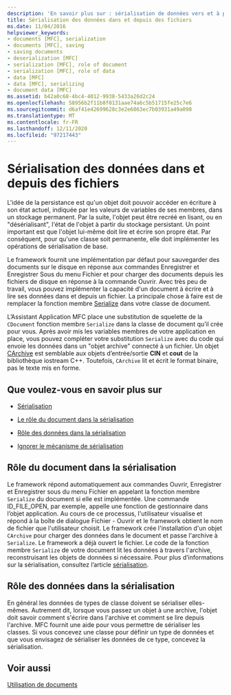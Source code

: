 ```yaml
---
description: 'En savoir plus sur : sérialisation de données vers et à partir de fichiers'
title: Sérialisation des données dans et depuis des fichiers
ms.date: 11/04/2016
helpviewer_keywords:
- documents [MFC], serialization
- documents [MFC], saving
- saving documents
- deserialization [MFC]
- serialization [MFC], role of document
- serialization [MFC], role of data
- data [MFC]
- data [MFC], serializing
- document data [MFC]
ms.assetid: b42a0c68-4bc4-4012-9938-5433a26d2c24
ms.openlocfilehash: 58956b2f11b8f0131aae74a6c5b51715fe25c7e6
ms.sourcegitcommit: d6af41e42699628c3e2e6063ec7b03931a49a098
ms.translationtype: MT
ms.contentlocale: fr-FR
ms.lasthandoff: 12/11/2020
ms.locfileid: "97217443"
---
```

# <a name="serializing-data-to-and-from-files"></a>Sérialisation des données dans et depuis des fichiers

L'idée de la persistance est qu'un objet doit pouvoir accéder en écriture à son état actuel, indiquée par les valeurs de variables de ses membres, dans un stockage permanent. Par la suite, l'objet peut être recréé en lisant, ou en "désérialisant", l'état de l'objet à partir du stockage persistant. Un point important est que l'objet lui-même doit lire et écrire son propre état. Par conséquent, pour qu'une classe soit permanente, elle doit implémenter les opérations de sérialisation de base.

Le framework fournit une implémentation par défaut pour sauvegarder des documents sur le disque en réponse aux commandes Enregistrer et Enregistrer Sous du menu Fichier et pour charger des documents depuis les fichiers de disque en réponse à la commande Ouvrir. Avec très peu de travail, vous pouvez implémenter la capacité d'un document à écrire et à lire ses données dans et depuis un fichier. La principale chose à faire est de remplacer la fonction membre [Serialize](../mfc/reference/cobject-class.md#serialize) dans votre classe de document.

L’Assistant Application MFC place une substitution de squelette de la `CDocument` fonction membre `Serialize` dans la classe de document qu’il crée pour vous. Après avoir mis les variables membres de votre application en place, vous pouvez compléter votre substitution `Serialize` avec du code qui envoie les données dans un "objet archive" connecté à un fichier. Un objet [CArchive](../mfc/reference/carchive-class.md) est semblable aux objets d’entrée/sortie **CIN** et **cout** de la bibliothèque iostream C++. Toutefois, `CArchive` lit et écrit le format binaire, pas le texte mis en forme.

## <a name="what-do-you-want-to-know-more-about"></a>Que voulez-vous en savoir plus sur

- [Sérialisation](../mfc/serialization-in-mfc.md)

- [Le rôle du document dans la sérialisation](#_core_the_document.92.s_role_in_serialization)

- [Rôle des données dans la sérialisation](#_core_the_data.92.s_role_in_serialization)

- [Ignorer le mécanisme de sérialisation](../mfc/bypassing-the-serialization-mechanism.md)

## <a name="the-documents-role-in-serialization"></a><a name="_core_the_document.92.s_role_in_serialization"></a> Rôle du document dans la sérialisation

Le framework répond automatiquement aux commandes Ouvrir, Enregistrer et Enregistrer sous du menu Fichier en appelant la fonction membre `Serialize` du document si elle est implémentée. Une commande ID_FILE_OPEN, par exemple, appelle une fonction de gestionnaire dans l’objet application. Au cours de ce processus, l'utilisateur visualise et répond à la boîte de dialogue Fichier - Ouvrir et le framework obtient le nom de fichier que l'utilisateur choisit. Le framework crée l'installation d'un objet `CArchive` pour charger des données dans le document et passe l'archive à `Serialize`. Le framework a déjà ouvert le fichier. Le code de la fonction membre `Serialize` de votre document lit les données à travers l'archive, reconstruisant les objets de données si nécessaire. Pour plus d’informations sur la sérialisation, consultez l’article [sérialisation](../mfc/serialization-in-mfc.md).

## <a name="the-datas-role-in-serialization"></a><a name="_core_the_data.92.s_role_in_serialization"></a> Rôle des données dans la sérialisation

En général les données de types de classe doivent se sérialiser elles-mêmes. Autrement dit, lorsque vous passez un objet à une archive, l'objet doit savoir comment s'écrire dans l'archive et comment se lire depuis l'archive. MFC fournit une aide pour vous permettre de sérialiser les classes. Si vous concevez une classe pour définir un type de données et que vous envisagez de sérialiser les données de ce type, concevez la sérialisation.

## <a name="see-also"></a>Voir aussi

[Utilisation de documents](../mfc/using-documents.md)

